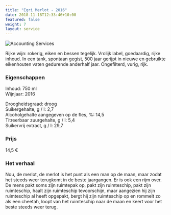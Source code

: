 ```yaml
---
title: "Egri Merlot - 2016"
date: 2018-11-18T12:33:46+10:00
featured: false
weight: 7
layout: service
---
```

![Accounting Services](/images/bolyki07.png)

Rijke wijn: rokerig, eiken en bessen tegelijk. Vrolijk label, goedaardig, rijke inhoud. In
een tank, spontaan gegist, 500 jaar gerijpt in nieuwe en gebruikte eikenhouten vaten
gedurende anderhalf jaar. Ongefilterd, vurig, rijk.

### Eigenschappen  

Inhoud: 750 ml  
Wijnjaar: 2016  

Droogheidsgraad: droog  
Suikergehalte, g / l: 2,7  
Alcoholgehalte aangegeven op de fles, %: 14,5  
Titreerbaar zuurgehalte, g / l: 5,4  
Suikervrij extract, g / l: 29,7

### Prijs

14,5 €

### Het verhaal

Nou, de merlot, de merlot is het punt als een man op de maan, maar zodat het steeds
weer terugkomt in de beste jaargangen. Er is ook een rijm over. De mens pakt soms
zijn ruimtepak op, pakt zijn ruimteschip, pakt zijn ruimteschip, haalt zijn ruimteschip
tevoorschijn, maar aangezien hij zijn ruimteschip al heeft opgepakt, bergt hij zijn
ruimteschip op en rommelt zo als een cheetah, loopt van het ruimteschip naar de maan
en keert voor het beste steeds weer terug.
